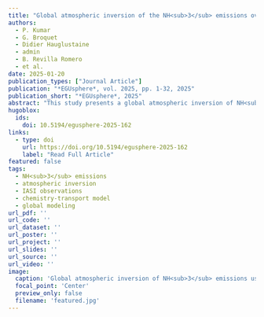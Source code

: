 ```yaml
---
title: "Global atmospheric inversion of the NH<sub>3</sub> emissions over 2019-2022 using the LMDZ-INCA chemistry-transport model and the IASI NH<sub>3</sub> observations"
authors:
  - P. Kumar
  - G. Broquet
  - Didier Hauglustaine
  - admin
  - B. Revilla Romero
  - et al.
date: 2025-01-20
publication_types: ["Journal Article"]
publication: "*EGUsphere*, vol. 2025, pp. 1-32, 2025"
publication_short: "*EGUsphere*, 2025"
abstract: "This study presents a global atmospheric inversion of NH<sub>3</sub> emissions over 2019-2022 using the LMDZ-INCA chemistry-transport model and IASI NH<sub>3</sub> observations."
hugoblox:
  ids:
    doi: 10.5194/egusphere-2025-162
links:
  - type: doi
    url: https://doi.org/10.5194/egusphere-2025-162
    label: "Read Full Article"
featured: false
tags:
  - NH<sub>3</sub> emissions
  - atmospheric inversion
  - IASI observations
  - chemistry-transport model
  - global modeling
url_pdf: ''
url_code: ''
url_dataset: ''
url_poster: ''
url_project: ''
url_slides: ''
url_source: ''
url_video: ''
image:
  caption: 'Global atmospheric inversion of NH<sub>3</sub> emissions using LMDZ-INCA model and IASI observations'
  focal_point: 'Center'
  preview_only: false
  filename: 'featured.jpg'
---
```

